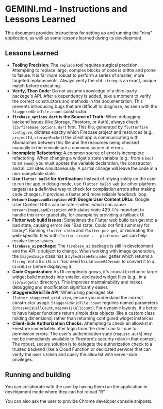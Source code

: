 # GEMINI.md - Instructions and Lessons Learned

This document provides instructions for setting up and running the "nina" application, as well as some lessons learned during its development.



## Lessons Learned

*   **Tooling Precision:** The `replace` tool requires surgical precision. Attempting to replace large, complex blocks of code is brittle and prone to failure. It is far more robust to perform a series of smaller, more targeted replacements. Always verify the `old_string` is an exact, unique match before executing.
*   **Verify, Then Code:** Do not assume knowledge of a third-party package's API. After a dependency is added, take a moment to verify the correct constructors and methods in the documentation. This prevents introducing bugs that are difficult to diagnose, as seen with the `StaggeredGridTile.count` constructor.
*   **`firebase_options.dart` is the Source of Truth:** When debugging backend issues (like Storage, Firestore, or Auth), always check `lib/firebase_options.dart` first. This file, generated by `flutterfire configure`, dictates exactly which Firebase project and resources (e.g., `projectId`, `storageBucket`) the client app is communicating with. Mismatches between this file and the resources being checked manually in the console are a common source of errors.
*   **Incomplete Refactoring:** A common source of error is incomplete refactoring. When changing a widget's state variable (e.g., from a `bool` to an `enum`), you must update the variable declaration, the constructor, and all call sites simultaneously. A partial change will leave the code in a non-compilable state.
*   **Use `flutter build` for Verification:** Instead of relying solely on the user to run the app in debug mode, use `flutter build web` (or other platform targets) as a definitive way to check for compilation errors after making code changes. It provides a faster and more reliable feedback loop.
*   **`NetworkImageLoadException` with Google User Content URLs:** Google User Content URLs can be rate-limited, which can cause `NetworkImageLoadException` with status code 429. It's important to handle this error gracefully, for example by providing a fallback UI.
*   **Flutter web build issues:** Sometimes the Flutter web build can get into a bad state, causing errors like "Bad state: Could not find summary for library". Running `flutter clean` and `flutter pub get`, or recreating the web-specific files with `flutter create . --platforms web` can help resolve these issues.
*   **`firebase_ai` package:** The `firebase_ai` package is still in development and the API is subject to change. When working with image generation, the `ImagenImage` class has a `bytesBase64Encoded` getter which returns a `String`, not a `Uint8List`. You need to use `base64Decode` to convert it to a `Uint8List` before displaying it.
*   **Code Organization:** As UI complexity grows, it's crucial to refactor large widget build methods into smaller, dedicated widget files (e.g., in a `lib/widgets/` directory). This improves maintainability and makes debugging and modification significantly easier.
*   **StaggeredGridTile API:** When using packages like `flutter_staggered_grid_view`, ensure you understand the correct constructor usage. `StaggeredGridTile.count` requires named parameters (`crossAxisCellCount`, `mainAxisCellCount`). For dynamic layouts, it's better to have helper functions return simple data objects (like a custom class holding dimensions) rather than returning configured widget instances.
*   **Client-Side Authorization Checks:** Attempting to check an allowlist in Firestore immediately after login from the client can fail due to permission errors. The user's authentication state (`request.auth`) may not be immediately available to Firestore's security rules in that context. The robust, secure solution is to delegate the authorization check to a trusted backend (like a Cloud Function or dedicated service) that can verify the user's token and query the allowlist with server-side privileges.


## Running and building

You can collaborate with the user by having them run the application in development mode where they can hot reload "R" 

You can also ask the user to provide Chrome developer console snippets.





